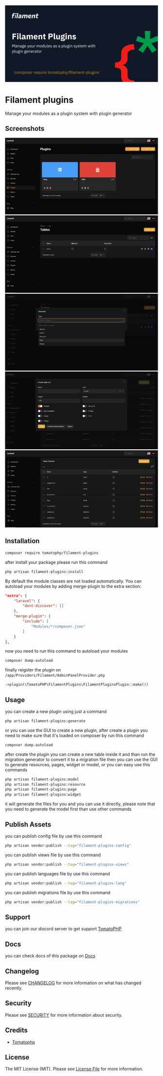 ![Screenshot](./arts/screenshot.png)

# Filament plugins

Manage your modules as a plugin system with plugin generator

## Screenshots

![Plugins](./arts/plugins.png)
![Tables](./arts/tables.png)
![Generate](./arts/generate.png)
![Create Col](./arts/create-col.png)
![Table cols](./arts/table-cols.png)

## Installation

```bash
composer require tomatophp/filament-plugins
```
after install your package please run this command

```bash
php artisan filament-plugins:install
```

By default the module classes are not loaded automatically. You can autoload your modules by adding merge-plugin to the extra section:

```json
"extra": {
    "laravel": {
        "dont-discover": []
    },
    "merge-plugin": {
        "include": [
            "Modules/*/composer.json"
        ]
    }
},
```

now you need to run this command to autoload your modules

```bash
composer dump-autoload
```

finally reigster the plugin on `/app/Providers/Filament/AdminPanelProvider.php`

```php
->plugin(\TomatoPHP\FilamentPlugins\FilamentPluginsPlugin::make())
```

## Usage

you can create a new plugin using just a command

```bash
php artisan filament-plugins:generate
```

or you can use the GUI to create a new plugin, after create a plugin you need to make sure that it's loaded on composer by run this command

```bash
composer dump-autoload
```

after create the plugin you can create a new table inside it and than run the migration generator to convert it to a migration file then you can use the GUI to generate resources, pages, widget or model, or you can easy use this commands

```bash
php artisan filament-plugins:model
php artisan filament-plugins:resource
php artisan filament-plugins:page
php artisan filament-plugins:widget
```

it will generate the files for you and you can use it directly, please note that you need to generate the model first than use other commands


## Publish Assets

you can publish config file by use this command

```bash
php artisan vendor:publish --tag="filament-plugins-config"
```

you can publish views file by use this command

```bash
php artisan vendor:publish --tag="filament-plugins-views"
```

you can publish languages file by use this command

```bash
php artisan vendor:publish --tag="filament-plugins-lang"
```

you can publish migrations file by use this command

```bash
php artisan vendor:publish --tag="filament-plugins-migrations"
```

## Support

you can join our discord server to get support [TomatoPHP](https://discord.gg/Xqmt35Uh)

## Docs

you can check docs of this package on [Docs](https://docs.tomatophp.com/plugins/laravel-package-generator)

## Changelog

Please see [CHANGELOG](CHANGELOG.md) for more information on what has changed recently.

## Security

Please see [SECURITY](SECURITY.md) for more information about security.

## Credits

- [Tomatophp](mailto:info@3x1.io)

## License

The MIT License (MIT). Please see [License File](LICENSE.md) for more information.
